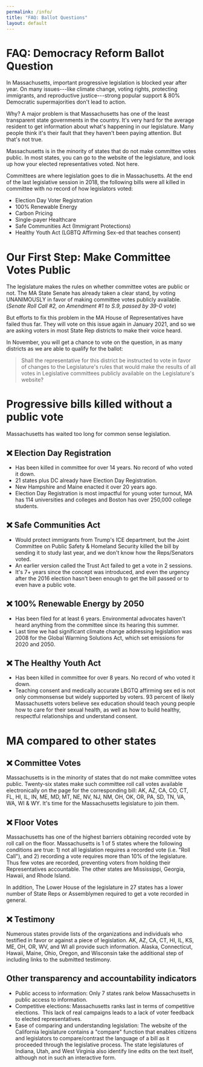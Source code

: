 ```yaml
---
permalink: /info/
title: "FAQ: Ballot Questions"
layout: default
---
```

# FAQ: Democracy Reform Ballot Question

In Massachusetts, important progressive legislation is blocked year after year. On many issues---like climate change, voting rights, protecting immigrants, and reproductive justice---strong popular support & 80% Democratic supermajorities don't lead to action.

Why? A major problem is that Massachusetts has one of the least transparent state governments in the country. It's very hard for the average resident to get information about what's happening in our legislature. Many people think it's their fault that they haven't been paying attention. But that's not true.

Massachusetts is in the minority of states that do not make committee votes public. In most states, you can go to the website of the legislature, and look up how your elected representatives voted. Not here.

Committees are where legislation goes to die in Massachusetts. At the end of the last legislative session in 2018, the following bills were all killed in committee with no record of how legislators voted:

* Election Day Voter Registration
* 100% Renewable Energy
* Carbon Pricing
* Single-payer Healthcare
* Safe Communities Act (Immigrant Protections)
* Healthy Youth Act (LGBTQ Affirming Sex-ed that teaches consent)

# Our First Step: Make Committee Votes Public

The legislature makes the rules on whether committee votes are public or not. The MA State Senate has already taken a clear stand, by voting UNANIMOUSLY in favor of making committee votes publicly available. (*Senate Roll Call #2, on Amendment #1 to S.9, passed by 39-0 vote*)

But efforts to fix this problem in the MA House of Representatives have failed thus far. They will vote on this issue again in January 2021, and so we are asking voters in most State Rep districts to make their voice heard.

In November, you will get a chance to vote on the question, in as many districts as we are able to qualify for the ballot:

> Shall the representative for this district be instructed to vote in favor of changes to the Legislature's rules that would make the results of all votes in Legislative committees publicly available on the Legislature's website?

# Progressive bills killed without a public vote

Massachusetts has waited too long for common sense legislation. 

## ❌ Election Day Registration 

* Has been killed in committee for over 14 years. No record of who voted it down.
* 21 states plus DC already have Election Day Registration.
* New Hampshire and Maine enacted it over 20 years ago.
* Election Day Registration is most impactful for young voter turnout, MA has 114 universities and colleges and Boston has over 250,000 college students.

## ❌ Safe Communities Act 

* Would protect immigrants from Trump's ICE department, but the Joint Committee on Public Safety & Homeland Security killed the bill by sending it to study last year, and we don't know how the Reps/Senators voted.  
* An earlier version called the Trust Act failed to get a vote in 2 sessions.  
* It's 7+ years since the concept was introduced, and even the urgency after the 2016 election hasn't been enough to get the bill passed or to even have a public vote.

## ❌ 100% Renewable Energy by 2050

* Has been filed for at least 6 years. Environmental advocates haven't heard anything from the committee since its hearing this summer.
* Last time we had significant climate change addressing legislation was 2008 for the Global Warming Solutions Act, which set emissions for 2020 and 2050.

## ❌ The Healthy Youth Act 

* Has been killed in committee for over 8 years. No record of who voted it down.
* Teaching consent and medically accurate LBGTQ affirming sex ed is not only commonsense but widely supported by voters. 93 percent of likely Massachusetts voters believe sex education should teach young people how to care for their sexual health, as well as how to build healthy, respectful relationships and understand consent.

# MA compared to other states

## ❌ Committee Votes

Massachusetts is in the minority of states that do not make committee votes public. Twenty-six states make such committee roll call votes available electronically on the page for the corresponding bill: AK, AZ, CA, CO, CT, FL, HI, IL, IN, ME, MD, MT, NE, NV, NJ, NM, OH, OK, OR, PA, SD, TN, VA, WA, WI & WY. It's time for the Massachusetts legislature to join them.

## ❌ Floor Votes

Massachusetts has one of the highest barriers obtaining recorded vote by roll call on the floor. Massachusetts is 1 of 5 states where the following conditions are true: 1) not all legislation requires a recorded vote (i.e. "Roll Call"), and 2) recording a vote requires more than 10% of the legislature. Thus few votes are recorded, preventing voters from holding their Representatives accountable. The other states are Mississippi, Georgia, Hawaii, and Rhode Island.

In addition, The Lower House of the legislature in 27 states has a lower number of State Reps or Assemblymen required to get a vote recorded in general.

## ❌ Testimony

Numerous states provide lists of the organizations and individuals who testified in favor or against a piece of legislation. AK, AZ, CA, CT, HI, IL, KS, ME, OH, OR, WV, and WI all provide such information. Alaska, Connecticut, Hawaii, Maine, Ohio, Oregon, and Wisconsin take the additional step of including links to the submitted testimony.

## Other transparency and accountability indicators

* Public access to information: Only 7 states rank below Massachusetts in public access to information.
* Competitive elections: Massachusetts ranks last in terms of competitive elections.  This lack of real campaigns leads to a lack of voter feedback to elected representatives.
* Ease of comparing and understanding legislation: The website of the California legislature contains a "compare" function that enables citizens and legislators to compare/contrast the language of a bill as it proceeded through the legislative process. The state legislatures of Indiana, Utah, and West Virginia also identify line edits on the text itself, although not in such an interactive form.
